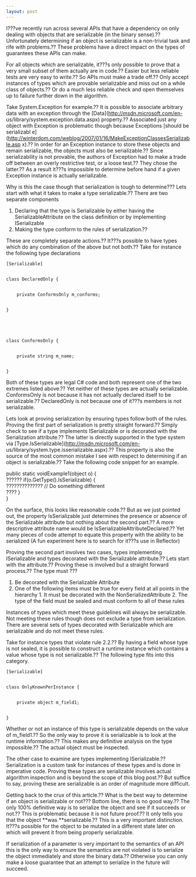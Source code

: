 ```yaml
---
layout: post
---
```

I???ve recently run across several APIs that have a dependency on only dealing
with objects that are serializable (in the binary sense).?? Unfortunately
determining if an object is serializable is a non-trivial task and rife with
problems.?? These problems have a direct impact on the types of guarantees
these APIs can make.

For all objects which are serializable, it???s only possible to prove that a
very small subset of them actually are in code.?? Easier but less reliable
tests are very easy to write.?? So APIs must make a trade off.?? Only accept
instances of types which are provable serializable and miss out on a while
class of objects.?? Or do a much less reliable check and open themselves up to
failure further down in the algorithm.

Take System.Exception for example.?? It is possible to associate arbitrary data
with an exception through the [Data](http://msdn.microsoft.com/en-
us/library/system.exception.data.aspx) property.?? Associated just any object
with Exception is problematic though because Exceptions [should be serializabl
e](http://winterdom.com/weblog/2007/01/16/MakeExceptionClassesSerializable.asp
x).?? In order for an Exception instance to store these objects and remain
serializable, the objects must also be serializable.?? Since serializability is
not provable, the authors of Exception had to make a trade off between an
overly restrictive test, or a loose test.?? They chose the latter.?? As a result
it???s impossible to determine before hand if a given Exception instance is
actually serializable.

Why is this the case though that serialization is tough to determine??? Lets
start with what it takes to make a type serializable.?? There are two separate
components

  1. Declaring that the type is Serializable by either having the SerializableAttribute on the class definition or by implementing ISerializable 
  2. Making the type conform to the rules of serialization.??

These are completely separate actions.?? It???s possible to have types which do
any combination of the above but not both.?? Take for instance the following
type declarations

    
    
    [Serializable]


    class DeclaredOnly {


        private ConformsOnly m_conforms;


    }


    


    class ConformsOnly {


        private string m_name;


    }

Both of these types are legal C# code and both represent one of the two
extremes listed above.?? Yet neither of these types are actually serializable.
ConformsOnly is not because it has not actually declared itself to be
serializable.?? DeclaredOnly is not because one of it???s members is not
serializable.

Lets look at proving serialization by ensuring types follow both of the rules.
Proving the first part of serialization is pretty straight forward.?? Simply
check to see if a type implements ISerializable or is decorated with the
Serialization attribute.?? The latter is directly supported in the type system
via [Type.IsSerializable](http://msdn.microsoft.com/en-
us/library/system.type.isserializable.aspx).?? This property is also the source
of the most common mistake I see with respect to determining if an object is
serializable.?? Take the following code snippet for an example.

public static voidExample1(object o) {  
?????? if(o.GetType().IsSerializable) {  
?????????????? // Do something different  
???? }  
}

On the surface, this looks like reasonable code.?? But as we just pointed out,
the property IsSerializable just determines the presence or absence of the
Serializable attribute but nothing about the second part.?? A more descriptive
attribute name would be IsSerializableAttributeDeclared.?? Yet many pieces of
code attempt to equate this property with the ability to be serialized (A fun
experiment here is to search for it???s use in Reflector)

Proving the second part involves two cases, types implementing ISerializable
and types decorated with the Serializable attribute.?? Lets start with the
attribute.?? Proving these is involved but a straight forward process.?? The
type must ???

  1. Be decorated with the Serializable Attribute 
  2. One of the following items must be true for every field at all points in the hierarchy 
    1. It must be decorated with the NonSerializedAttribute 
    2. The type of the field must be sealed and must conform to all of these rules 

Instances of types which meet these guidelines will always be serializable.
Not meeting these rules though does not exclude a type from serialization.
There are several sets of types decorated with Serializable which are
serializable and do not meet these rules.

Take for instance types that violate rule 2.2.?? By having a field whose type
is not sealed, it is possible to construct a runtime instance which contains a
value whose type is not serializable.?? The following type fits into this
category.

    
    
    [Serializable]


    class OnlyKnownPerInstance {


        private object m_field1;


    }

Whether or not an instance of this type is serializable depends on the value
of m_field1.?? So the only way to prove it is serializable is to look at the
runtime information.?? This makes any definitive analysis on the type
impossible.?? The actual object must be inspected.

The other case to examine are types implementing ISerializable.?? Serialization
is a custom task for instances of these types and is done in imperative code.
Proving these types are serializable involves actual algorithm inspection and
is beyond the scope of this blog post.?? But suffice to say, proving these are
serializable is an order of magnitude more difficult.

Getting back to the crux of this article.?? What is the best way to determine
if an object is serializable or not??? Bottom line, there is no good way.?? The
only 100% definitive way is to serialize the object and see if it succeeds or
not.?? This is problematic because it is not future proof.?? It only tells you
that the object **was **serializable.?? This is a very important distinction.
It???s possible for the object to be mutated in a different state later on which
will prevent it from being properly serializable.

If serialization of a parameter is very important to the semantics of an API
this is the only way to ensure the semantics are not violated is to serialize
the object immediately and store the binary data.?? Otherwise you can only make
a loose guarantee that an attempt to serialize in the future will succeed.

